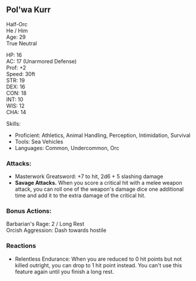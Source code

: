 ## Pol'wa Kurr
Half-Orc \
He / Him \
Age: 29 \
True Neutral

HP: 16 \
AC: 17 (Unarmored Defense) \
Prof: +2 \
Speed: 30ft \
STR: 19 \
DEX: 16 \
CON: 18 \
INT: 10 \
WIS: 12 \
CHA: 14

Skills: 
- Proficient: Athletics, Animal Handling, Perception, Intimidation, Survival
- Tools: Sea Vehicles
- Languages: Common, Undercommon, Orc

### Attacks: 
- Masterwork Greatsword: +7 to hit, 2d6 + 5 slashing damage
- **Savage Attacks.** When you score a critical hit with a melee weapon attack, you can roll one of the weapon's damage dice one additional time and add it to the extra damage of the critical hit.

### Bonus Actions:
Barbarian's Rage: 2 / Long Rest \
Orcish Aggression: Dash towards hostile

### Reactions
- Relentless Endurance: When you are reduced to 0 hit points but not killed outright, you can drop to 1 hit point instead. You can't use this feature again until you finish a long rest.

